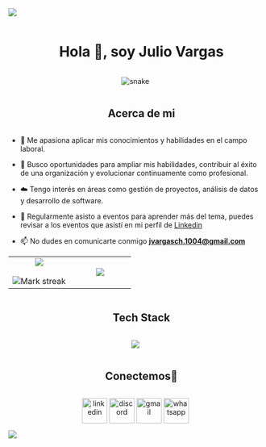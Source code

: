 <!--horizontal divider(gradiant)-->
<img src="https://user-images.githubusercontent.com/73097560/115834477-dbab4500-a447-11eb-908a-139a6edaec5c.gif">

<!--h1 without bottom border-->
<div id="user-content-toc">
  <ul align="center">
    <summary><h1 style="display: inline-block">Hola 👋, soy Julio Vargas</h1></summary>
  </ul>
</div>


<!--- snake -->
<div align="center">
  <img  src="https://media.licdn.com/dms/image/D4E16AQGCIDPp9o6a3w/profile-displaybackgroundimage-shrink_350_1400/0/1698878271725?e=1726099200&v=beta&t=0X8xJ-JJqYtWrR5JveeVrzp9WIFVAS_CeTcb7pIJeVU"
       alt="snake" /></a>
</div>


<!--h2 without bottom border-->
<div id="user-content-toc">
  <ul align="center">
    <summary><h2 style="display: inline-block">Acerca de mi</h2></summary>
  </ul>
</div>


<!--Intro start-->
- 🔭 Me apasiona aplicar mis conocimientos y habilidades en el campo laboral.

- 🌱 Busco oportunidades para ampliar mis habilidades, contribuir al éxito de una organización y evolucionar continuamente como profesional.

- ☁️ Tengo interés en áreas como gestión de proyectos, análisis de datos y desarrollo de software.

- 📝 Regularmente asisto a eventos para aprender más del tema, puedes revisar a los eventos que asistí en mi perfil de [Linkedin](https://www.linkedin.com/in/juliovargasch/)

- 📫 No dudes en comunicarte conmigo **jvargasch.1004@gmail.com**

<!--Intro end-->



<!--- stats & Trophy (start) -->
<p align="center">
  <!--- stats (start) -->
<table align="center">
<tr border="none">
<td width="50%" align="center">
  
  <img  align="center"  src="https://github-readme-stats.vercel.app/api?username=JulioVargas104&theme=dark&show_icons=true&count_private=true" />
  <br></br>
  <img  title="🔥 Get streak stats for your profile at git.io/streak-stats" alt="Mark streak" src="https://github-readme-streak-stats.herokuapp.com/?user=1010nishant&theme=dark&hide_border=false" /> 
</td>

<td width="50%" align="center">

  <img  align="center"  src="https://github-readme-stats.anuraghazra1.vercel.app/api/top-langs/?username=JulioVargas104&theme=dark&hide_border=false&no-bg=true&no-frame=true&langs_count=10"/>
  
  </td>
</tr>
</table>
<!--- stats (end) -->
</p>        
<!--- stats (end) -->


<!--h1 without bottom border-->
<div id="user-content-toc">
  <ul align="center">
    <summary><h2 style="display: inline-block">Tech Stack</h2></summary>
  </ul>
</div>
<!--tech stack icons-->
<p align="center">
  <a href="https://skillicons.dev">
    <img src="https://skillicons.dev/icons?i=git,css,discord,docker,figma,firebase,github,html,java,js,linux,mongodb,mysql,nodejs,py,react,tailwind,ts,vscode,kubernetes&perline=14" />
  </a>
</p>


<!-- Connect with me -->
<!--h2 without bottom border-->
<div id="user-content-toc">
  <ul align="center">
    <summary><h2 style="display: inline-block">Conectemos🤝</h2></summary>
  </ul>
</div>

<!--icons and links-->
<p align="center">
<a href="https://www.linkedin.com/in/juliovargasch/" target="blank"><img align="center" src="https://user-images.githubusercontent.com/88904952/234979284-68c11d7f-1acc-4f0c-ac78-044e1037d7b0.png" alt="linkedin" height="50" width="50" /></a>
<a href="https://discordapp.com/users/433046205464051733" target="blank"><img align="center" src="https://user-images.githubusercontent.com/88904952/234982627-019fd336-6248-453c-9b05-97c13fd1d207.png" alt="discord" height="50" width="50" /></a>
<a href="mailto:jvargasch.1004@gmail.com" target="blank"><img align="center" src="https://cdn-icons-png.freepik.com/256/732/732200.png?ga=GA1.1.1113105281.1720548744&semt=ais_hybrid" alt="gmail" height="50" width="50" /></a>
<a href="https://wa.me/51903121867" target="blank"><img align="center" src="https://cdn-icons-png.freepik.com/256/3991/3991765.png?ga=GA1.1.1113105281.1720548744&semt=ais_hybrid" alt="whatsapp" height="50" width="50" /></a>
</p>

<!--horizontal divider(gradiant)-->
<img src="https://user-images.githubusercontent.com/73097560/115834477-dbab4500-a447-11eb-908a-139a6edaec5c.gif">
